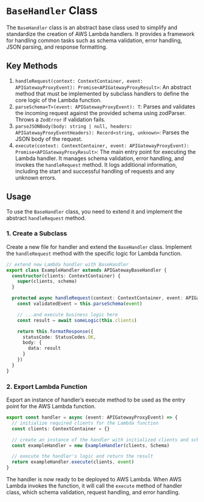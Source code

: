 # `BaseHandler` Class

The `BaseHandler` class is an abstract base class used to simplify and standardize the creation of AWS Lambda handlers. It provides a framework for handling common tasks such as schema validation, error handling, JSON parsing, and response formatting.

## Key Methods

1. `handleRequest(context: ContextContainer, event: APIGatewayProxyEvent): Promise<APIGatewayProxyResult>`: An abstract method that must be implemented by subclass handlers to define the core logic of the Lambda function.
2. `parseSchema<T>(event: APIGatewayProxyEvent): T`: Parses and validates the incoming request against the provided schema using zodParser. Throws a `ZodError` if validation fails.
3. `parseJSONBody(body: string | null, headers: APIGatewayProxyEventHeaders): Record<string, unknown>`: Parses the JSON body of the request.
4. `execute(context: ContextContainer, event: APIGatewayProxyEvent): Promise<APIGatewayProxyResult>`: The main entry point for executing the Lambda handler. It manages schema validation, error handling, and invokes the `handleRequest` method. It logs additional information, including the start and successful handling of requests and any unknown errors.

## Usage

To use the `BaseHandler` class, you need to extend it and implement the abstract `handleRequest` method.

### 1. Create a Subclass

Create a new file for handler and extend the `BaseHandler` class. Implement the `handleRequest` method with the specific logic for Lambda function.

```ts
// extend new Lambda handler with BaseHandler
export class ExampleHandler extends APIGatewayBaseHandler {
  constructor(clients: ContextContainer) {
    super(clients, schema)
  }

  protected async handleRequest(context: ContextContainer, event: APIGatewayProxyEvent): Promise<APIGatewayProxyResult> {
    const validatedEvent = this.parseSchema(event)

    // ...and execute business logic here
    const result = await someLogic(this.clients)

    return this.formatResponse({
      statusCode: StatusCodes.OK,
      body: {
        data: result
      }
    })
  }
}
```

### 2. Export Lambda Function

Export an instance of handler’s execute method to be used as the entry point for the AWS Lambda function.

```ts
export const handler = async (event: APIGatewayProxyEvent) => {
  // initialize required clients for the Lambda function
  const clients: ContextContainer = {}

  // create an instance of the handler with initialized clients and schema
  const exampleHandler = new ExampleHandler(clients, Schema)

  // execute the handler's logic and return the result
  return exampleHandler.execute(clients, event)
}
```

The handler is now ready to be deployed to AWS Lambda. When AWS Lambda invokes the function, it will call the `execute` method of handler class, which schema validation, request handling, and error handling.
